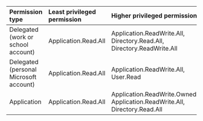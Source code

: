 |Permission type|Least privileged permission|Higher privileged permissions|
|:---|:---|:---|
|Delegated (work or school account)|Application.Read.All|Application.ReadWrite.All, Directory.Read.All, Directory.ReadWrite.All|
|Delegated (personal Microsoft account)|Application.Read.All|Application.ReadWrite.All, User.Read|
|Application|Application.Read.All|Application.ReadWrite.OwnedBy, Application.ReadWrite.All, Directory.Read.All|

